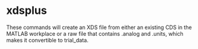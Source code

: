 # xdsplus 

These commands will create an XDS file from either an existing CDS in the MATLAB workplace or a raw file that contains .analog and .units, which makes it convertible to trial_data. 
